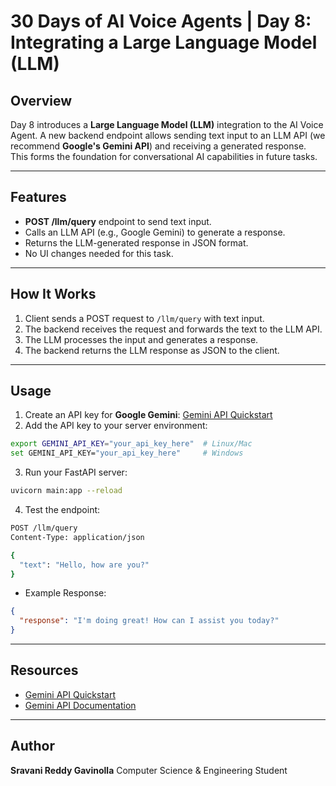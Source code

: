 
# 30 Days of AI Voice Agents | Day 8: Integrating a Large Language Model (LLM)

## Overview
Day 8 introduces a **Large Language Model (LLM)** integration to the AI Voice Agent. A new backend endpoint allows sending text input to an LLM API (we recommend **Google's Gemini API**) and receiving a generated response. This forms the foundation for conversational AI capabilities in future tasks.

---

## Features
- **POST /llm/query** endpoint to send text input.
- Calls an LLM API (e.g., Google Gemini) to generate a response.
- Returns the LLM-generated response in JSON format.
- No UI changes needed for this task.

---

## How It Works
1. Client sends a POST request to `/llm/query` with text input.
2. The backend receives the request and forwards the text to the LLM API.
3. The LLM processes the input and generates a response.
4. The backend returns the LLM response as JSON to the client.

---

## Usage
1. Create an API key for **Google Gemini**: [Gemini API Quickstart](https://ai.google.dev/gemini-api/docs/quickstart)
2. Add the API key to your server environment:
```bash
export GEMINI_API_KEY="your_api_key_here"  # Linux/Mac
set GEMINI_API_KEY="your_api_key_here"     # Windows
````

3. Run your FastAPI server:

```bash
uvicorn main:app --reload
```

4. Test the endpoint:

```bash
POST /llm/query
Content-Type: application/json

{
  "text": "Hello, how are you?"
}
```

* Example Response:

```json
{
  "response": "I'm doing great! How can I assist you today?"
}
```

---

## Resources

* [Gemini API Quickstart](https://ai.google.dev/gemini-api/docs/quickstart)
* [Gemini API Documentation](https://ai.google.dev/gemini-api/docs)

---

## Author

**Sravani Reddy Gavinolla**
Computer Science & Engineering Student

